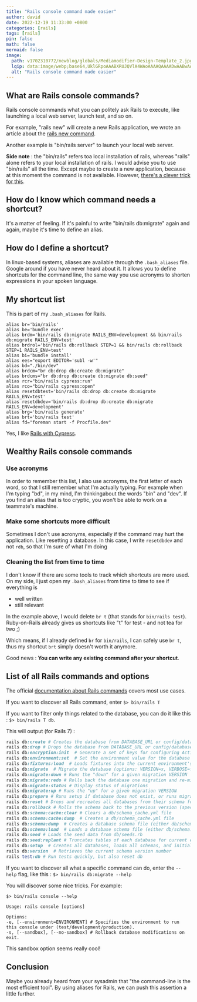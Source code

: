 ```yaml
---
title: "Rails console command made easier"
author: david
date: 2022-12-19 11:33:00 +0800
categories: [rails]
tags: [rails]
pin: false
math: false
mermaid: false
image:
  path: v1702310772/newblog/globals/Mediamodifier-Design-Template_2.jpg
  lqip: data:image/webp;base64,UklGRpoAAABXRUJQVlA4WAoAAAAQAAAADwAABwAAQUxQSDIAAAARL0AmbZurmr57yyIiqE8oiG0bejIYEQTgqiDA9vqnsUSI6H+oAERp2HZ65qP/VIAWAFZQOCBCAAAA8AEAnQEqEAAIAAVAfCWkAALp8sF8rgRgAP7o9FDvMCkMde9PK7euH5M1m6VWoDXf2FkP3BqV0ZYbO6NA/VFIAAAA
  alt: "Rails console command made easier"
---
```


## What are Rails console commands?

Rails console commands what you can politely ask Rails to execute, like launching a local web server, launch test, and so on. 

For example, "rails new" will create a new Rails application, we wrote an article about the [rails new command](/blog/how-to-create-tons-rails-applications/).

Another example is "bin/rails server" to launch your local web server.

**Side note** : the "bin/rails" refers toa local installation of rails, whereas "rails" alone refers to your local installation of rails. I would advise you to use "bin/rails" all the time. Except maybe to create a new application, because at this moment the command is not available. However, <a href="https://stackoverflow.com/a/33530471/2595513" target="_blank">there's a clever trick for this</a>.

## How do I know which command needs a shortcut?

It's a matter of feeling. If it's painful to write "bin/rails db:migrate" again and again, maybe it's time to define an alias.

## How do I define a shortcut?

In linux-based systems, aliases are available through the `.bash_aliases` file. Google around if you have never heard about it. It allows you to define shortcuts for the command line, the same way you use acronyms to shorten expressions in your spoken language.

## My shortcut list

This is part of my `.bash_aliases` for Rails.

```shell
alias br='bin/rails'
alias be='bundle exec'
alias brdm='bin/rails db:migrate RAILS_ENV=development && bin/rails db:migrate RAILS_ENV=test'
alias brdrol='bin/rails db:rollback STEP=1 && bin/rails db:rollback STEP=1 RAILS_ENV=test'
alias bi='bundle install'
alias ees="export EDITOR='subl -w'"
alias bd="./bin/dev"
alias brdcm="br db:drop db:create db:migrate"
alias brdcms="br db:drop db:create db:migrate db:seed"
alias rcr="bin/rails cypress:run"
alias rco="bin/rails cypress:open"
alias resetdbtest='bin/rails db:drop db:create db:migrate RAILS_ENV=test'
alias resetdbdev='bin/rails db:drop db:create db:migrate RAILS_ENV=development'
alias brg='bin/rails generate'
alias brt='bin/rails test'
alias fd="foreman start -f Procfile.dev"
```

Yes, I like [Rails with Cypress](/blog/rails-cypress-testing/).

## Wealthy Rails console commands 

### Use acronyms

In order to remember this list, I also use acronyms, the first letter of each word, so that I still remember what I'm actually typing. For example when I'm typing "bd", in my mind, I'm thinkingabout the words "bin" and "dev". If you find an alias that is too cryptic, you won't be able to work on a teammate's machine.

### Make some shortcuts more difficult

Sometimes I don't use acronyms, especially if the command may hurt the application. Like resetting a database. In this case, I write `resetdbdev` and not `rdb`, so that I'm sure of what I'm doing

### Cleaning the list from time to time

I don't know if there are some tools to track which shortcuts are more used. On my side, I just open my `.bash_aliases` from time to time to see if everything is 

* well written
* still relevant

In the example above, I would delete `br t` (that stands for `bin/rails test`). Ruby-on-Rails already gives us shortcuts like "t" for test - and not tea for two ;)

Which means, if I already defined `br` for `bin/rails`, I can safely use `br t`, thus my shortcut `brt` simply doesn't worth it anymore.

Good news : **You can write any existing command after your shortcut**.

## List of all Rails commands and options

The official <a href="https://guides.rubyonrails.org/command_line.html" target="_blank">documentation about Rails commands</a> covers most use cases.

If you want to discover all Rails command, enter `$> bin/rails T`

If you want to filter only things related to the database, you can do it like this : `$> bin/rails T db`.

This will output (for Rails 7) :

```ruby
rails db:create # Creates the database from DATABASE_URL or config/database.yml for the current RAILS_...
rails db:drop # Drops the database from DATABASE_URL or config/database.yml for the current RAILS_EN...
rails db:encryption:init  # Generate a set of keys for configuring Active Record encryption in a given environment
rails db:environment:set  # Set the environment value for the database
rails db:fixtures:load  # Loads fixtures into the current environment's database
rails db:migrate  # Migrate the database (options: VERSION=x, VERBOSE=false, SCOPE=blog)
rails db:migrate:down # Runs the "down" for a given migration VERSION
rails db:migrate:redo # Rolls back the database one migration and re-migrates up (options: STEP=x, VERSION=x)
rails db:migrate:status # Display status of migrations
rails db:migrate:up # Runs the "up" for a given migration VERSION
rails db:prepare # Runs setup if database does not exist, or runs migrations if it does
rails db:reset # Drops and recreates all databases from their schema for the current environment and ...
rails db:rollback # Rolls the schema back to the previous version (specify steps w/ STEP=n)
rails db:schema:cache:clear # Clears a db/schema_cache.yml file
rails db:schema:cache:dump  # Creates a db/schema_cache.yml file
rails db:schema:dump  # Creates a database schema file (either db/schema.rb or db/structure.sql, depending on...
rails db:schema:load  # Loads a database schema file (either db/schema.rb or db/structure.sql, depending on ...
rails db:seed # Loads the seed data from db/seeds.rb
rails db:seed:replant # Truncates tables of each database for current environment and loads the seeds
rails db:setup  # Creates all databases, loads all schemas, and initializes with the seed data (use db...
rails db:version  # Retrieves the current schema version number
rails test:db # Run tests quickly, but also reset db
```

If you want to discover all what a specific command can do, enter the `--help` flag, like this : `$> bin/rails db:migrate --help`



You will discover some nice tricks. For example:

```shell
$> bin/rails console --help

Usage: rails console [options]

Options: 
-e, [--environment=ENVIRONMENT] # Specifies the environment to run this console under (test/development/production). 
-s, [--sandbox], [--no-sandbox] # Rollback database modifications on exit.
```

This sandbox option seems really cool!

## Conclusion

Maybe you already heard from your sysadmin that "the command-line is the most efficient tool". By using aliases for Rails, we can push this assertion a little further.